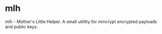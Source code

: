 # mlh
mlh - Mother's Little Helper. A small utililty for mincrypt encrypted payloads and public keys.
